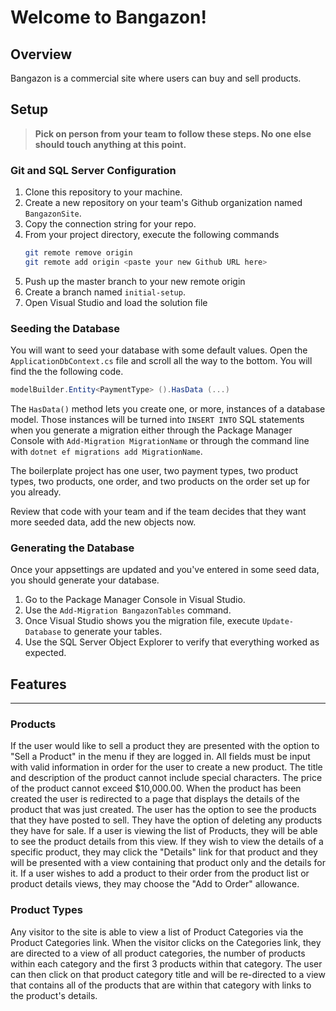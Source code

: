 # Welcome to Bangazon!

## Overview

Bangazon is a commercial site where users can buy and sell products. 

## Setup

> **Pick on person from your team to follow these steps. No one else should touch anything at this point.**


### Git and SQL Server Configuration

1. Clone this repository to your machine.
1. Create a new repository on your team's Github organization named `BangazonSite`.
1. Copy the connection string for your repo.
1. From your project directory, execute the following commands
    ```sh
    git remote remove origin
    git remote add origin <paste your new Github URL here>
    ```
1. Push up the master branch to your new remote origin
1. Create a branch named `initial-setup`.
1. Open Visual Studio and load the solution file

### Seeding the Database

You will want to seed your database with some default values. Open the `ApplicationDbContext.cs` file and scroll all the way to the bottom. You will find the the following code.

```cs
modelBuilder.Entity<PaymentType> ().HasData (...)
```

The `HasData()` method lets you create one, or more, instances of a database model. Those instances will be turned into `INSERT INTO` SQL statements when you generate a migration either through the Package Manager Console with `Add-Migration MigrationName` or through the command line with `dotnet ef migrations add MigrationName`.

The boilerplate project has one user, two payment types, two product types, two products, one order, and two products on the order set up for you already.

Review that code with your team and if the team decides that they want more seeded data, add the new objects now.

### Generating the Database

Once your appsettings are updated and you've entered in some seed data, you should generate your database.

1. Go to the Package Manager Console in Visual Studio.
1. Use the `Add-Migration BangazonTables` command.
1. Once Visual Studio shows you the migration file, execute `Update-Database` to generate your tables.
1. Use the SQL Server Object Explorer to verify that everything worked as expected.


## Features
---

### Products
If the user would like to sell a product they are presented with the option to "Sell a Product" in the menu if they are logged in. All fields must be input with valid information in order for the user to create a new product. The title and description of the product cannot include special characters. The price of the product cannot exceed $10,000.00. When the product has been created the user is redirected to a page that displays the details of the product that was just created.
The user has the option to see the products that they have posted to sell. They have the option of deleting any products they have for sale.
If a user is viewing the list of Products, they will be able to see the product details from this view. If they wish to view the details of a specific product, they may click the "Details" link for that product and they will be presented with a view containing that product only and the details for it. 
If a user wishes to add a product to their order from the product list or product details views, they may choose the "Add to Order" allowance.

### Product Types
Any visitor to the site is able to view a list of Product Categories via the Product Categories link. When the visitor clicks on the Categories link, they are directed to a view of all product categories, the number of products within each category and the first 3 products within that category. The user can then click on that product category title and will be re-directed to a view that contains all of the products that are within that category with links to the product's details. 